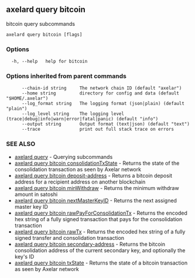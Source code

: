 ## axelard query bitcoin

bitcoin query subcommands

```
axelard query bitcoin [flags]
```

### Options

```
  -h, --help   help for bitcoin
```

### Options inherited from parent commands

```
      --chain-id string     The network chain ID (default "axelar")
      --home string         directory for config and data (default "$HOME/.axelar")
      --log_format string   The logging format (json|plain) (default "plain")
      --log_level string    The logging level (trace|debug|info|warn|error|fatal|panic) (default "info")
      --output string       Output format (text|json) (default "text")
      --trace               print out full stack trace on errors
```

### SEE ALSO

- [axelard query](axelard_query.md)	 - Querying subcommands
- [axelard query bitcoin consolidationTxState](axelard_query_bitcoin_consolidationTxState.md)	 - Returns the state of the consolidation transaction as seen by Axelar network
- [axelard query bitcoin deposit-address](axelard_query_bitcoin_deposit-address.md)	 - Returns a bitcoin deposit address for a recipient address on another blockchain
- [axelard query bitcoin minWithdraw](axelard_query_bitcoin_minWithdraw.md)	 - Returns the minimum withdraw amount in satoshi
- [axelard query bitcoin nextMasterKeyID](axelard_query_bitcoin_nextMasterKeyID.md)	 - Returns the next assigned master key ID
- [axelard query bitcoin rawPayForConsolidationTx](axelard_query_bitcoin_rawPayForConsolidationTx.md)	 - Returns the encoded hex string of a fully signed transaction that pays for the consolidation transaction
- [axelard query bitcoin rawTx](axelard_query_bitcoin_rawTx.md)	 - Returns the encoded hex string of a fully signed transfer and consolidation transaction
- [axelard query bitcoin secondary-address](axelard_query_bitcoin_secondary-address.md)	 - Returns the bitcoin consolidation address of the current secondary key, and optionally the key's ID
- [axelard query bitcoin txState](axelard_query_bitcoin_txState.md)	 - Returns the state of a bitcoin transaction as seen by Axelar network

